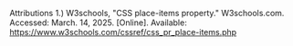 Attributions
1.) W3schools, "CSS place-items property." W3schools.com. Accessed: March. 14, 2025. [Online]. Available: https://www.w3schools.com/cssref/css_pr_place-items.php 
